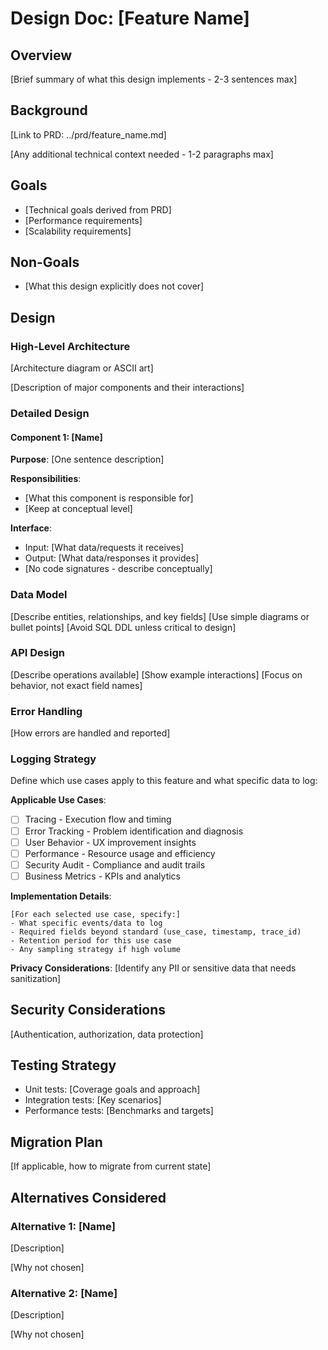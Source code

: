# Design Doc: [Feature Name]

<!-- 
DETAIL LEVEL GUIDANCE:
- Focus on WHAT and WHY, not HOW (implementation details)
- Describe component responsibilities and interfaces, not code
- Use diagrams for architecture, not class definitions
- Keep language/framework agnostic where possible
- Target audience: developers who will implement this design
-->

## Overview

[Brief summary of what this design implements - 2-3 sentences max]

## Background

[Link to PRD: ../prd/feature_name.md]

[Any additional technical context needed - 1-2 paragraphs max]

## Goals

- [Technical goals derived from PRD]
- [Performance requirements]
- [Scalability requirements]

## Non-Goals

- [What this design explicitly does not cover]

## Design

### High-Level Architecture

[Architecture diagram or ASCII art]

[Description of major components and their interactions]

### Detailed Design

<!-- For each component: describe WHAT it does, not HOW it's coded -->

#### Component 1: [Name]

**Purpose**: [One sentence description]

**Responsibilities**:
- [What this component is responsible for]
- [Keep at conceptual level]

**Interface**:
- Input: [What data/requests it receives]
- Output: [What data/responses it provides]
- [No code signatures - describe conceptually]

### Data Model

<!-- Show logical data model, not physical implementation -->
[Describe entities, relationships, and key fields]
[Use simple diagrams or bullet points]
[Avoid SQL DDL unless critical to design]

### API Design

<!-- Describe API behavior and contracts, not exact schemas -->
[Describe operations available]
[Show example interactions]
[Focus on behavior, not exact field names]

### Error Handling

[How errors are handled and reported]

### Logging Strategy

Define which use cases apply to this feature and what specific data to log:

**Applicable Use Cases**:
- [ ] Tracing - Execution flow and timing
- [ ] Error Tracking - Problem identification and diagnosis
- [ ] User Behavior - UX improvement insights
- [ ] Performance - Resource usage and efficiency
- [ ] Security Audit - Compliance and audit trails
- [ ] Business Metrics - KPIs and analytics

**Implementation Details**:
```
[For each selected use case, specify:]
- What specific events/data to log
- Required fields beyond standard (use_case, timestamp, trace_id)
- Retention period for this use case
- Any sampling strategy if high volume
```

**Privacy Considerations**:
[Identify any PII or sensitive data that needs sanitization]

## Security Considerations

[Authentication, authorization, data protection]

## Testing Strategy

- Unit tests: [Coverage goals and approach]
- Integration tests: [Key scenarios]
- Performance tests: [Benchmarks and targets]

## Migration Plan

[If applicable, how to migrate from current state]

## Alternatives Considered

### Alternative 1: [Name]

[Description]

[Why not chosen]

### Alternative 2: [Name]

[Description]

[Why not chosen]
